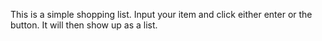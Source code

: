 This is a simple shopping list.  Input your item and click either enter or the button. It will then show up as a list.
